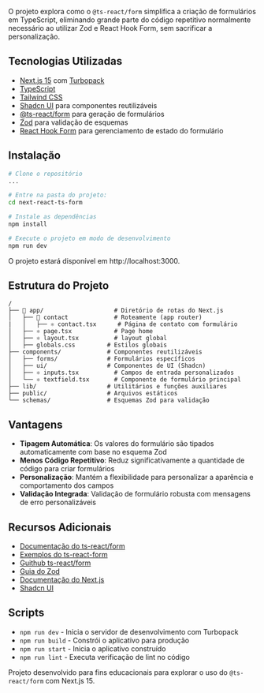 O projeto explora como o `@ts-react/form` simplifica a criação de formulários em TypeScript, eliminando grande parte do código repetitivo normalmente necessário ao utilizar Zod e React Hook Form, sem sacrificar a personalização.

## Tecnologias Utilizadas

- [Next.js 15](https://nextjs.org/) com [Turbopack](https://turbo.build/pack)
- [TypeScript](https://www.typescriptlang.org/)
- [Tailwind CSS](https://tailwindcss.com/)
- [Shadcn UI](https://ui.shadcn.com/) para componentes reutilizáveis
- [@ts-react/form](https://react-ts-form.com/lander) para geração de formulários
- [Zod](https://zod.dev/) para validação de esquemas
- [React Hook Form](https://react-hook-form.com/) para gerenciamento de estado do formulário

## Instalação

```bash
# Clone o repositório
...

# Entre na pasta do projeto:
cd next-react-ts-form

# Instale as dependências
npm install

# Execute o projeto em modo de desenvolvimento
npm run dev
```

O projeto estará disponível em http://localhost:3000.

## Estrutura do Projeto

```
/
├── 📁 app/                    # Diretório de rotas do Next.js
│   ├── 📁 contact             # Roteamente (app router)
|   │   ├── ⚛ contact.tsx      # Página de contato com formulário
│   ├── ⚛ page.tsx            # Page home
│   ├── ⚛ layout.tsx          # layout global
│   ├── globals.css         # Estilos globais
├── components/             # Componentes reutilizáveis
│   ├── forms/              # Formulários específicos
│   ├── ui/                 # Componentes de UI (Shadcn)
│   ├── ⚛ inputs.tsx          # Campos de entrada personalizados
│   └── ⚛ textfield.tsx       # Componente de formulário principal
├── lib/                    # Utilitários e funções auxiliares
├── public/                 # Arquivos estáticos
└── schemas/                # Esquemas Zod para validação
```


## Vantagens

- **Tipagem Automática**: Os valores do formulário são tipados automaticamente com base no esquema Zod
- **Menos Código Repetitivo**: Reduz significativamente a quantidade de código para criar formulários
- **Personalização**: Mantém a flexibilidade para personalizar a aparência e comportamento dos campos
- **Validação Integrada**: Validação de formulário robusta com mensagens de erro personalizáveis

## Recursos Adicionais
- [Documentação do ts-react/form](https://react-ts-form.com/lander)
- [Exemplos do ts-react-form](https://github.com/iway1/react-ts-form/blob/main/field-examples.md)
- [Guithub ts-react/form](https://github.com/iway1/react-ts-form)
- [Guia do Zod](https://zod.dev/)
- [Documentação do Next.js](https://nextjs.org/docs)
- [Shadcn UI](https://ui.shadcn.com/)

## Scripts

- `npm run dev` - Inicia o servidor de desenvolvimento com Turbopack
- `npm run build` - Constrói o aplicativo para produção
- `npm run start` - Inicia o aplicativo construído
- `npm run lint` - Executa verificação de lint no código


Projeto desenvolvido para fins educacionais para explorar o uso do `@ts-react/form` com Next.js 15.